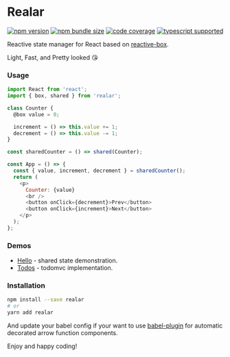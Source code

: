 # Realar

[![npm version](https://img.shields.io/npm/v/realar?style=flat-square)](https://www.npmjs.com/package/realar) [![npm bundle size](https://img.shields.io/bundlephobia/minzip/realar@0.3.0?style=flat-square)](https://bundlephobia.com/result?p=realar@0.3.0) [![code coverage](https://img.shields.io/coveralls/github/betula/realar?style=flat-square)](https://coveralls.io/github/betula/realar) [![typescript supported](https://img.shields.io/npm/types/typescript?style=flat-square)](./src/index.ts)

Reactive state manager for React based on [reactive-box](https://github.com/betula/reactive-box).

Light, Fast, and Pretty looked :kissing_heart:

### Usage

```javascript
import React from 'react';
import { box, shared } from 'realar';

class Counter {
  @box value = 0;

  increment = () => this.value += 1;
  decrement = () => this.value -= 1;
}

const sharedCounter = () => shared(Counter);

const App = () => {
  const { value, increment, decrement } = sharedCounter();
  return (
    <p>
      Counter: {value}
      <br />
      <button onClick={decrement}>Prev</button>
      <button onClick={increment}>Next</button>
    </p>
  );
};
```


### Demos

+ [Hello](https://github.com/realar-project/hello) - shared state demonstration.
+ [Todos](https://github.com/realar-project/todos) - todomvc implementation.


### Installation

```bash
npm install --save realar
# or
yarn add realar
```

And update your babel config if your want to use [babel-plugin](https://github.com/betula/babel-plugin-realar) for automatic decorated arrow function components.

Enjoy and happy coding!

